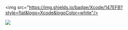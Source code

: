 
<img src="https://img.shields.io/badge/Xcode/147EFB?style=flat&logo=Xcode&logoColor=white"/>

<img src="https://img.shields.io/badge/Xcode-147EFB?style=flat-square&logo=Xcode&logoColor=white">


